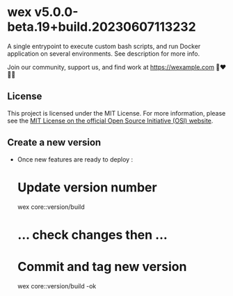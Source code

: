 # wex v5.0.0-beta.19+build.20230607113232

A single entrypoint to execute custom bash scripts, and run Docker application on several environments. See description for more info.

Join our community, support us, and find work at https://wexample.com 🤝❤️👨‍💻

## License

This project is licensed under the MIT License. For more information, please see the [MIT License on the official Open Source Initiative (OSI) website](https://opensource.org/licenses/MIT).

## Create a new version

- Once new features are ready to deploy :


    # Update version number
    wex core::version/build
    # ... check changes then ...
    # Commit and tag new version
    wex core::version/build -ok
